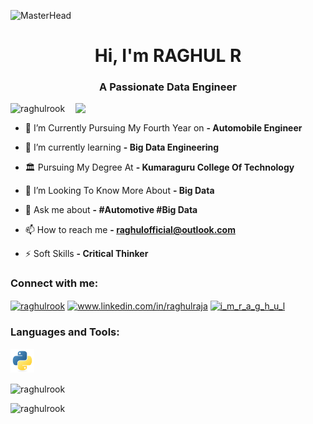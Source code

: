 ![MasterHead](https://www.webonise.com/wp-content/themes/webo/images/career-Detail.svg)

<h1 align="center">Hi, I'm RAGHUL R</h1>
<h3 align="center">A Passionate Data Engineer</h3>


<img align="right" width="400" src="https://cdni.iconscout.com/illustration/premium/thumb/data-analysis-2357851-2040585.png" >


<p align="left"> <img src="https://komarev.com/ghpvc/?username=raghulrook&label=Profile%20views&color=0e75b6&style=flat" alt="raghulrook" /> </p>


              
- 🔭 I’m Currently Pursuing My Fourth Year on **- Automobile Engineer**

- 🌱 I’m currently learning **- Big Data Engineering**

- 🏛️ Pursuing My Degree At **- Kumaraguru College Of Technology**

- 🤝 I’m Looking To Know More About **- Big Data**

- 💬 Ask me about **- #Automotive #Big Data**

- 📫 How to reach me **- raghulofficial@outlook.com**

- ⚡ Soft Skills **- Critical Thinker**

<h3 align="left">Connect with me:</h3>
<p align="left">
<a href="https://twitter.com/raghulrook" target="blank"><img align="center" src="https://cdn-icons-png.flaticon.com/512/4494/4494465.png" alt="raghulrook" height="30" width="30" /></a>
<a href="https://www.linkedin.com/in/raghulraja/" target="blank"><img align="center" src="https://icons.iconarchive.com/icons/designbolts/ios8-style-social/1024/Linkedin-icon.png" alt="www.linkedin.com/in/raghulraja" height="30" width="30" /></a>
<a href="https://instagram.com/i_m_r_a_g_h_u_l" target="blank"><img align="center" src="https://cdn-icons-png.flaticon.com/512/3670/3670125.png" alt="i_m_r_a_g_h_u_l" height="30" width="30" /></a>
</p>

<h3 align="left">Languages and Tools:</h3>
<p align="left"> <a href="https://www.python.org" target="_blank" rel="noreferrer"> <img src="https://raw.githubusercontent.com/devicons/devicon/master/icons/python/python-original.svg" alt="python" width="38" height="38"/> </a> </p>

<img align="center" src="https://github-readme-stats.vercel.app/api/top-langs?&username=raghulrook&show_icons=true&locale=en&layout=compact" alt="raghulrook" /></a>
</p>
<p><img align="left" src="https://github-readme-stats.vercel.app/api?username=raghulrook&show_icons=true&locale=en" alt="raghulrook" /></a>

